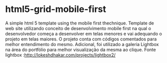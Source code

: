 # html5-grid-mobile-first
A simple html 5 template using the mobile first thechnique.
Template de web site utilizando conceito de desenvolvimento mobile first na qual o desenvolvedor começa a desenvolver em telas menores 
e vai adequando o projeto em telas maiores.
O projeto conta com códigos comentados para melhor entendimento do mesmo.
Adicional, foi utilizado a galeria Lightbox na área do portfólio para melhor visualização da mesma ao clique.
Fonte lightbox :http://lokeshdhakar.com/projects/lightbox2/
